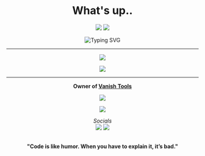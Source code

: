 <h1 align="center">What's up..</h1>

<p align="center">
  <a href="https://github.com/vanishgg"><img src="https://img.shields.io/github/followers/vanishgg?label=Follow&style=social"></a>
  <a href="https://discord.gg/" target="_blank"><img src="https://img.shields.io/badge/Discord-%237289DA.svg?style=flat&logo=discord&logoColor=white"></a>
</p>

<p align="center">
  <img src="https://readme-typing-svg.demolab.com?font=Fira+Code&weight=600&pause=1000&color=7B00FF&center=true&vCenter=true&width=380&lines=Hey+I'm+Virtual;I'm+a+Python+Developer;I+Made+Tools+Such+As:;Vanish+Raider;Vanish+Flooder;vanish+selfbot" alt="Typing SVG">
</p>

---

<p align="center">
  <img src="https://github-readme-stats.vercel.app/api/?username=vanishgg&amp;title_color=5c64f4&amp;text_color=7b00ff&amp;show_icons=true&amp;bg_color=00000000&amp;hide_border=true&amp;icon_color=5c64f4&amp;hide_title=true&amp;count_private=true">
</p>

<p align="center">
  <img src="https://github-readme-stats.vercel.app/api/top-langs/?username=vanishgg&layout=compact&title_color=5c64f4&text_color=7b00ff&bg_color=00000000&hide_border=true&count_private=true" />
</p>

---

<p align="center">
  <strong>Owner of <a href="https://Vanishnet.netlify.app/" target="_blank">Vanish Tools</a></strong>
</p>

<p align="center">
  <a href="https://github.com/vanishgg?tab=repositories"><img src="https://img.shields.io/badge/-Explore%20my%20Repos-24292e?style=for-the-badge&logo=Github"></a>
</p>

<p align="center">
  <a href="https://discord.com/users/1246814091499278357" target="_blank">
    <img src="https://lanyard.cnrad.dev/api/1246814091499278357?bg=7b00ff&borderRadius=30px&idleMessage=Probably%20coding%20a%20tool">
  </a>
</p>

<p align="center">
  <i>Socials</i>
  <br>
  <a href="https://discord.gg/Mv4YQAK8F2"><img src="https://img.shields.io/badge/Discord-%237289DA.svg?style=flat&logo=discord&logoColor=white"></a>
  <a href="https://youtube.com/@bugged"><img src="https://img.shields.io/badge/YouTube-FF0000.svg?style=flat&logo=youtube&logoColor=white"></a>
</p>

<p align="center">
  <br>
  <strong>"Code is like humor. When you have to explain it, it’s bad."</strong>
</p>
